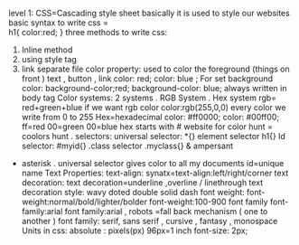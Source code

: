 level 1:
CSS=Cascading style sheet basically it is used to style our websites
basic syntax to write css =  
h1{
    color:red;
}
three methods to write css:
1) Inline method
2) using style tag
3) link separate file
color property:
used to color the foreground (things on front  )
text , button , link 
color: red;
color: blue ;
For set background color:
background-color;red;
background-color: blue;
always written in body tag 
Color systems:
2 systems
. RGB System
. Hex system 
rgb= red+green+blue
if we want rgb color
color:rgb(255,0,0)
every color we write from 0 to 255
Hex=hexadecimal 
color: #ff0000;
color: #00ff00;
ff=red
00=green
00=blue
hex starts with # 
website for color hunt = coolors hunt .
selectors:
universal selector:
*{}
element selector 
h1{}
Id selector:
#myid{}
.class selector
.myclass{}
& ampersant
* asterisk
. universal selector gives color to all my documents 
id=unique name 
Text Properties:
text-align:
synatx=text-align:left/right/corner
text decoration:
text decoration=underline ,overline / linethrough 
text decoration style:
wavy
doted
double 
solid
dash
font weight:
font-weight:normal/bold/lighter/bolder
font-weight:100-900
font family
font-family:arial
font family:arial , robots    =fall back mechanism ( one to another )
font family: serif, sans serif , cursive , fantasy , monospace 
Units in css:
absolute : 
pixels(px)
96px=1 inch
font-size: 2px;

